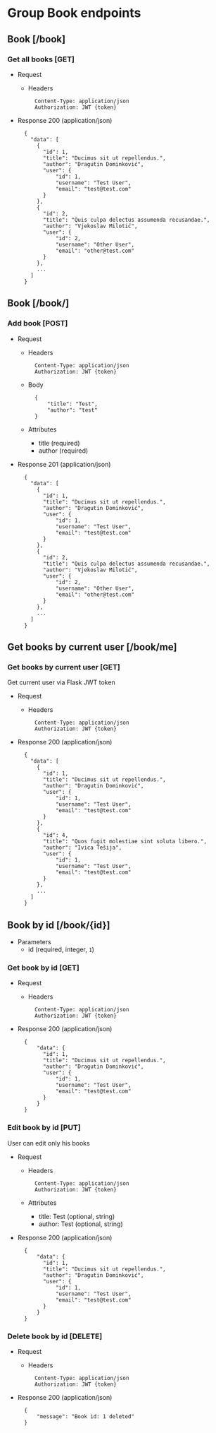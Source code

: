 # Group Book endpoints

## Book [/book]
### Get all books [GET]
+ Request
    + Headers

            Content-Type: application/json
            Authorization: JWT {token} 
+ Response 200 (application/json)

        {
          "data": [
            {
              "id": 1,
              "title": "Ducimus sit ut repellendus.",
              "author": "Dragutin Dominković",
              "user": {
                  "id": 1,
                  "username": "Test User",
                  "email": "test@test.com"
              }
            },
            {
              "id": 2,
              "title": "Quis culpa delectus assumenda recusandae.",
              "author": "Vjekoslav Milotić",
              "user": {
                  "id": 2,
                  "username": "Other User",
                  "email": "other@test.com"
              }
            },
            ...
          ]
        }

## Book [/book/]
### Add book [POST]
+ Request
    + Headers

            Content-Type: application/json
            Authorization: JWT {token} 
    
    + Body

            {
                "title": "Test",
                "author": "test"
            }

    + Attributes
        + title (required)
        + author (required)
+ Response 201 (application/json)

        {
          "data": [
            {
              "id": 1,
              "title": "Ducimus sit ut repellendus.",
              "author": "Dragutin Dominković",
              "user": {
                  "id": 1,
                  "username": "Test User",
                  "email": "test@test.com"
              }
            },
            {
              "id": 2,
              "title": "Quis culpa delectus assumenda recusandae.",
              "author": "Vjekoslav Milotić",
              "user": {
                  "id": 2,
                  "username": "Other User",
                  "email": "other@test.com"
              }
            },
            ...
          ]
        }


## Get books by current user [/book/me]
### Get books by current user [GET]
Get current user via Flask JWT token
+ Request
    + Headers

            Content-Type: application/json
            Authorization: JWT {token} 
+ Response 200 (application/json)

        {
          "data": [
            {
              "id": 1,
              "title": "Ducimus sit ut repellendus.",
              "author": "Dragutin Dominković",
              "user": {
                  "id": 1,
                  "username": "Test User",
                  "email": "test@test.com"
              }
            },
            {
              "id": 4,
              "title": "Quos fugit molestiae sint soluta libero.",
              "author": "Ivica Tešija",
              "user": {
                  "id": 1,
                  "username": "Test User",
                  "email": "test@test.com"
              }
            },
            ...
          ]
        }


## Book by id [/book/{id}]
+ Parameters
    + id (required, integer, `1`)
### Get book by id [GET]
+ Request
    + Headers

            Content-Type: application/json
            Authorization: JWT {token} 
+ Response 200 (application/json)

        {
            "data": {
              "id": 1,
              "title": "Ducimus sit ut repellendus.",
              "author": "Dragutin Dominković",
              "user": {
                  "id": 1,
                  "username": "Test User",
                  "email": "test@test.com"
              }
            }
        }

### Edit book by id [PUT]
User can edit only his books
+ Request
    + Headers

            Content-Type: application/json
            Authorization: JWT {token}

    + Attributes
        + title: Test (optional, string)
        + author: Test (optional, string)

+ Response 200 (application/json)

        {
            "data": {
              "id": 1,
              "title": "Ducimus sit ut repellendus.",
              "author": "Dragutin Dominković",
              "user": {
                  "id": 1,
                  "username": "Test User",
                  "email": "test@test.com"
              }
            }
        }

### Delete book by id [DELETE]
+ Request
    + Headers

            Content-Type: application/json
            Authorization: JWT {token} 
+ Response 200 (application/json)

        {
            "message": "Book id: 1 deleted"
        }